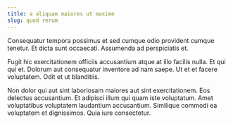 ```yaml
---
title: a aliquam maiores ut maxime
slug: quod rerum
---
```


Consequatur tempora possimus et sed cumque odio provident cumque tenetur. Et dicta sunt occaecati. Assumenda ad perspiciatis et.

Fugit hic exercitationem officiis accusantium atque at illo facilis nulla. Et qui qui et. Dolorum aut consequatur inventore ad nam saepe. Ut et et facere voluptatem. Odit et ut blanditiis.

Non dolor qui aut sint laboriosam maiores aut sint exercitationem. Eos delectus accusantium. Et adipisci illum qui quam iste voluptatum. Amet voluptatibus voluptatem laudantium accusantium. Similique commodi ea voluptatem et dignissimos. Quia iure consectetur.

